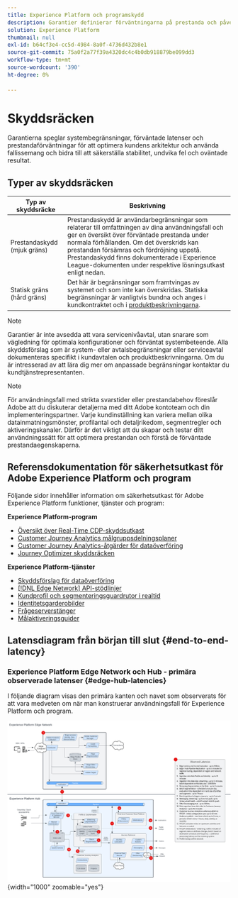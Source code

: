 ```yaml
---
title: Experience Platform och programskydd
description: Garantier definierar förväntningarna på prestanda och påverkan för komponenter och tjänster i Adobe Experience Platform och program
solution: Experience Platform
thumbnail: null
exl-id: b64cf3e4-cc5d-4984-8a0f-4736d432b8e1
source-git-commit: 75a0f2a77f39a4320dc4c4b0db918879be099dd3
workflow-type: tm+mt
source-wordcount: '390'
ht-degree: 0%

---
```



# Skyddsräcken

Garantierna speglar systembegränsningar, förväntade latenser och prestandaförväntningar för att optimera kundens arkitektur och använda fallissemang och bidra till att säkerställa stabilitet, undvika fel och oväntade resultat.

## Typer av skyddsräcken

| Typ av skyddsräcke | Beskrivning |
|---|---|
| Prestandaskydd (mjuk gräns) | Prestandaskydd är användarbegränsningar som relaterar till omfattningen av dina användningsfall och ger en översikt över förväntade prestanda under normala förhållanden. Om det överskrids kan prestandan försämras och fördröjning uppstå. Prestandaskydd finns dokumenterade i Experience League-dokumenten under respektive lösningsutkast enligt nedan. |
| Statisk gräns (hård gräns) | Det här är begränsningar som framtvingas av systemet och som inte kan överskridas. Statiska begränsningar är vanligtvis bundna och anges i kundkontraktet och i [produktbeskrivningarna](https://helpx.adobe.com/se/legal/product-descriptions.html). |

>[!NOTE]
>
> Garantier är inte avsedda att vara servicenivåavtal, utan snarare som vägledning för optimala konfigurationer och förväntat systembeteende. Alla skyddsförslag som är system- eller avtalsbegränsningar eller serviceavtal dokumenteras specifikt i kundavtalen och produktbeskrivningarna. Om du är intresserad av att lära dig mer om anpassade begränsningar kontaktar du kundtjänstrepresentanten.

>[!NOTE]
>
> För användningsfall med strikta svarstider eller prestandabehov föreslår Adobe att du diskuterar detaljerna med ditt Adobe kontoteam och din implementeringspartner. Varje kundinställning kan variera mellan olika datainmatningsmönster, profilantal och detaljrikedom, segmentregler och aktiveringskanaler. Därför är det viktigt att du skapar och testar ditt användningssätt för att optimera prestandan och förstå de förväntade prestandaegenskaperna.

## Referensdokumentation för säkerhetsutkast för Adobe Experience Platform och program

Följande sidor innehåller information om säkerhetsutkast för Adobe Experience Platform funktioner, tjänster och program:

**Experience Platform-program**

* [Översikt över Real-Time CDP-skyddsutkast](https://experienceleague.adobe.com/docs/experience-platform/rtcdp/guardrails/overview.html?lang=sv-SE)
* [Customer Journey Analytics målgruppsdelningsplaner](https://experienceleague.adobe.com/docs/analytics-platform/using/cja-components/audiences/publish.html?lang=sv-SE#latency)
* [Customer Journey Analytics-åtgärder för dataöverföring](https://experienceleague.adobe.com/docs/experience-platform/sources/connectors/adobe-applications/analytics.html?lang=sv-SE#what-is-the-expected-latency-for-analytics-data-on-platform%3F)
* [Journey Optimizer skyddsräcken](https://experienceleague.adobe.com/docs/journey-optimizer/using/get-started/guardrails.html?lang=sv-SE)

**Experience Platform-tjänster**

* [Skyddsförslag för dataöverföring](https://experienceleague.adobe.com/docs/experience-platform/ingestion/guardrails.html?lang=sv-SE)
* [[!DNL Edge Network] API-stödlinjer](https://experienceleague.adobe.com/docs/experience-platform/edge-network-server-api/guardrails.html?lang=sv-SE)
* [Kundprofil och segmenteringsguardrutor i realtid](https://experienceleague.adobe.com/docs/experience-platform/profile/guardrails.html?lang=sv-SE)
* [Identitetsgarderobilder](https://experienceleague.adobe.com/docs/experience-platform/identity/guardrails.html?lang=sv-SE)
* [Frågeserverstänger](https://experienceleague.adobe.com/docs/experience-platform/query/guardrails.html?lang=sv-SE)
* [Målaktiveringsguider](https://experienceleague.adobe.com/docs/experience-platform/destinations/guardrails.html?lang=sv-SE)

## Latensdiagram från början till slut {#end-to-end-latency}

### Experience Platform Edge Network och Hub - primära observerade latenser {#edge-hub-latencies}

I följande diagram visas den primära kanten och navet som observerats för att vara medveten om när man konstruerar användningsfall för Experience Platform och program.

![Experience Platform [!DNL Edge Network] och navens primära observerade fördröjningar.](/help/blueprints/experience-platform/assets/aep_edge_hub_latency_v1.svg "Experience Platform Edge Network och navens primära observerade fördröjningar"){width="1000" zoomable="yes"}